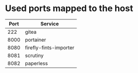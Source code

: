 # Used ports mapped to the host

| Port | Service                |
| ---  | ---                    |
| 222  | gitea                  |
| 8000 | portainer              |
| 8080 | firefly-fints-importer |
| 8081 | scrutiny               |
| 8082 | paperless              |
